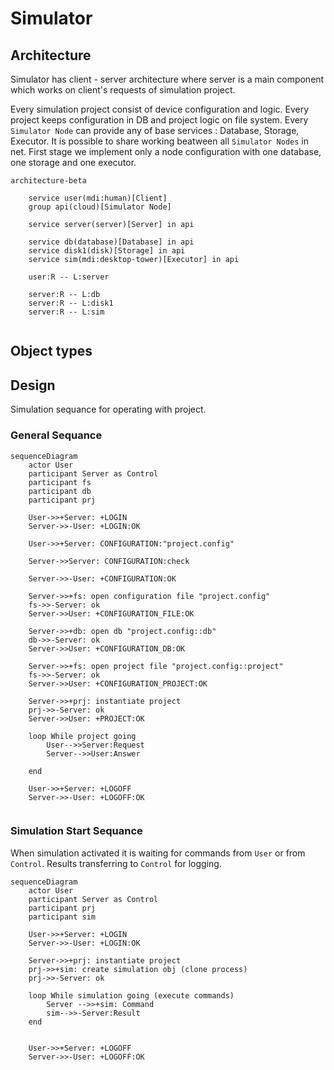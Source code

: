 # Simulator 

## Architecture

Simulator has client - server architecture where server is a main component which works on client's requests of simulation project. 

Every simulation project consist of device configuration and logic. Every project keeps configuration in DB and project logic on file system. Every `Simulator Node` can provide any of base services : Database, Storage, Executor. It is possible to share working beatween all `Simulator Nodes` in net. First stage we implement only a node configuration with one database, one storage and one executor.

```mermaid
architecture-beta

    service user(mdi:human)[Client]
    group api(cloud)[Simulator Node]
    
    service server(server)[Server] in api

    service db(database)[Database] in api
    service disk1(disk)[Storage] in api
    service sim(mdi:desktop-tower)[Executor] in api

    user:R -- L:server

    server:R -- L:db
    server:R -- L:disk1
    server:R -- L:sim
    
```

## Object types


## Design

Simulation sequance for operating with project.

### General Sequance
```mermaid
sequenceDiagram
    actor User
    participant Server as Control
    participant fs
    participant db
    participant prj

    User->>+Server: +LOGIN
    Server->>-User: +LOGIN:OK    

    User->>+Server: CONFIGURATION:"project.config"
    
    Server->>Server: CONFIGURATION:check

    Server->>-User: +CONFIGURATION:OK

    Server->>+fs: open configuration file "project.config"
    fs->>-Server: ok
    Server->>User: +CONFIGURATION_FILE:OK

    Server->>+db: open db "project.config::db"
    db->>-Server: ok
    Server->>User: +CONFIGURATION_DB:OK

    Server->>+fs: open project file "project.config::project"
    fs->>-Server: ok
    Server->>User: +CONFIGURATION_PROJECT:OK

    Server->>+prj: instantiate project
    prj->>-Server: ok
    Server->>User: +PROJECT:OK

    loop While project going
        User-->>Server:Request
        Server-->>User:Answer

    end

    User->>+Server: +LOGOFF
    Server->>-User: +LOGOFF:OK
    
```
### Simulation Start Sequance

When simulation activated it is waiting for commands from `User` or from `Control`. Results 
transferring to `Control` for logging.
```mermaid
sequenceDiagram
    actor User
    participant Server as Control
    participant prj
    participant sim

    User->>+Server: +LOGIN
    Server->>-User: +LOGIN:OK    

    Server->>+prj: instantiate project
    prj->>+sim: create simulation obj (clone process)
    prj->>-Server: ok

    loop While simulation going (execute commands)
        Server -->>+sim: Command
        sim-->>-Server:Result
    end


    User->>+Server: +LOGOFF
    Server->>-User: +LOGOFF:OK

```
